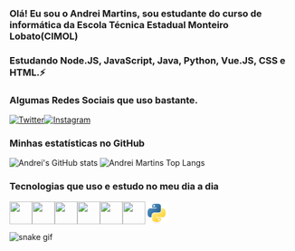 ### Olá! Eu sou o Andrei Martins, sou estudante do curso de informática da Escola Técnica Estadual Monteiro Lobato(CIMOL)
### Estudando Node.JS, JavaScript, Java, Python, Vue.JS, CSS e HTML.⚡

### Algumas Redes Sociais que uso bastante.

[![Twitter](https://img.shields.io/badge/Twitter-1DA1F2?style=for-the-badge&logo=twitter&logoColor=white)](https://twitter.com/AndreiElia444)[![Instagram](https://img.shields.io/badge/Instagram-E4405F?style=for-the-badge&logo=instagram&logoColor=white)](https://instagram.com/andrei_coelho_?igshid=MzNlNGNkZWQ4Mg==)

### Minhas estatísticas no GitHub
![Andrei's GitHub stats](https://github-readme-stats.vercel.app/api?username=AndreiMartinsCoelho&show_icons=true&theme=radical)
![Andrei Martins Top Langs](https://github-readme-stats.vercel.app/api/top-langs/?username=AndreiMartinsCoelho&layout=compact&show_icons=true&theme=radical)
### Tecnologias que uso e estudo no meu dia a dia
<div style="display:flex">
    <img align="center" height="40" width="40" src="https://cdn.jsdelivr.net/gh/devicons/devicon/icons/css3/css3-original.svg" />    
    <img align="center" height="40" width="40" src="https://cdn.jsdelivr.net/gh/devicons/devicon/icons/html5/html5-original.svg" />   
    <img align="center" height="40" width="40" src="https://cdn.jsdelivr.net/gh/devicons/devicon/icons/javascript/javascript-original.svg" />    
    <img align="center" height="40" width="40"src="https://cdn.jsdelivr.net/gh/devicons/devicon/icons/java/java-original.svg" />   
    <img align="center" height="40" width="40" src="https://cdn.jsdelivr.net/gh/devicons/devicon/icons/nodejs/nodejs-original.svg" />
    <img align="center" height="40" width="40" src="https://cdn.jsdelivr.net/gh/devicons/devicon/icons/vuejs/vuejs-original.svg" />
    <img align="center" height="40" width="40" src="https://raw.githubusercontent.com/devicons/devicon/master/icons/python/python-original.svg">
</div>

![snake gif](https://github.com/vinikrummenauer/vinikrummenauer/blob/output/github-contribution-grid-snake.svg)
